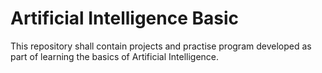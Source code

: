 # Artificial Intelligence Basic

This repository shall contain projects and practise program developed as part of learning the basics of Artificial Intelligence.
